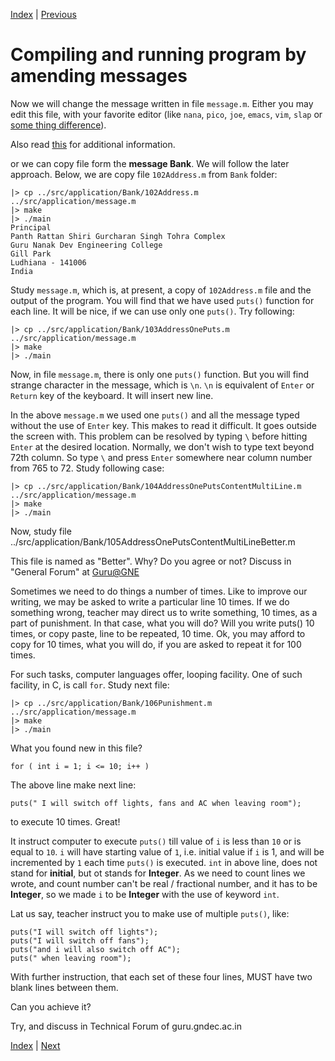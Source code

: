 [Index](../README.md) | [Previous](Compiling_and_running_1st_program.md)

# Compiling and running program by amending messages

Now we will change the message written in file `message.m`.  Either you may
edit this file, with your favorite editor (like `nana`, `pico`, `joe`,
`emacs`, `vim`, `slap` or [some thing
difference](https://www.tecmint.com/linux-command-line-editors/)).

Also read [this](https://itsfoss.com/command-line-text-editors-linux/) for
additional information.

or we can copy file form the **message Bank**. We will follow the later
approach. Below, we are copy file `102Address.m` from `Bank` folder: 

	|> cp ../src/application/Bank/102Address.m ../src/application/message.m
	|> make
	|> ./main
	Principal
	Panth Rattan Shiri Gurcharan Singh Tohra Complex
	Guru Nanak Dev Engineering College
	Gill Park
	Ludhiana - 141006
	India

Study `message.m`, which is, at present, a copy of `102Address.m` file and
the output of the program.  You will find that we have used `puts()`
function for each line.  It will be nice, if we can use only one `puts()`. 
Try following:
	
	|> cp ../src/application/Bank/103AddressOnePuts.m ../src/application/message.m
	|> make
	|> ./main

Now, in file `message.m`, there is only one `puts()` function. But you will
find strange character in the message, which is `\n`. `\n` is equivalent of
`Enter` or `Return` key of the keyboard. It will insert new line.

In the above `message.m` we used one `puts()` and all the message typed
without the use of `Enter` key. This makes to read it difficult. It goes
outside the screen with. This problem can be resolved by typing `\` before
hitting `Enter` at the desired location. Normally, we don't wish to type
text beyond 72th column. So type `\` and press `Enter` somewhere near column
number from 765 to 72. Study following case:

	|> cp ../src/application/Bank/104AddressOnePutsContentMultiLine.m ../src/application/message.m
	|> make
	|> ./main

Now, study file ../src/application/Bank/105AddressOnePutsContentMultiLineBetter.m

This file is named as "Better". Why? Do you agree or not? Discuss in
"General Forum" at [Guru@GNE](http://guru.gndec.ac.in)

Sometimes we need to do things a number of times. Like to improve our
writing, we may be asked to write a particular line 10 times. If we do
something wrong, teacher may direct us to write something, 10 times, as a
part of punishment. In that case, what you will do? Will you write puts() 10
times, or copy paste, line to be repeated, 10 time. Ok, you may afford to
copy for 10 times, what you will do, if you are asked to repeat it for 100
times.

For such tasks, computer languages offer, looping facility. One of such
facility, in C, is call `for`. Study next file:

	|> cp ../src/application/Bank/106Punishment.m ../src/application/message.m
	|> make
	|> ./main

What you found new in this file?

	for ( int i = 1; i <= 10; i++ )

The above line make next line:

	puts(" I will switch off lights, fans and AC when leaving room");

to execute 10 times. Great!

It instruct computer to execute `puts()` till value of `i` is less than `10`
or is equal to `10`.  `i` will have starting value of `1`, i.e.  initial
value if `i` is 1, and will be incremented by `1` each time `puts()` is
executed.  `int` in above line, does not stand for **initial**, but ot
stands for **Integer**.  As we need to count lines we wrote, and count
number can't be real / fractional number, and it has to be **Integer**, so
we made `i` to be **Integer** with the use of keyword `int`.

Lat us say, teacher instruct you to make use of multiple `puts()`, like:

	puts("I will switch off lights");
	puts("I will switch off fans");
	puts("and i will also switch off AC");
	puts(" when leaving room");

With further instruction, that each set of these four lines, MUST have two
blank lines between them.

Can you achieve it?

Try, and discuss in Technical Forum of guru.gndec.ac.in

[Index](../README.md) | [Next](YetToCome.md)

